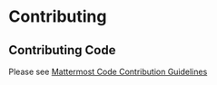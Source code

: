# Contributing 

## Contributing Code

Please see [Mattermost Code Contribution Guidelines](https://github.com/mattermost/platform/blob/master/doc/developer/Code-Contribution-Guidelines.md)
